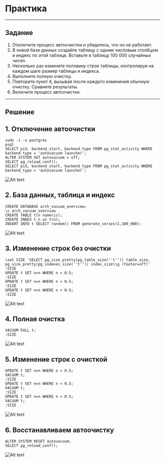 # Практика

---

## Задание

1. Отключите процесс автоочистки и убедитесь, что он
   не работает.
2. В новой базе данных создайте таблицу с одним числовым
   столбцом и индекс по этой таблице. Вставьте в таблицу
   100 000 случайных чисел.
3. Несколько раз измените половину строк таблицы,
   контролируя на каждом шаге размер таблицы и индекса.
4. Выполните полную очистку.
5. Повторите пункт 4, вызывая после каждого изменения
   обычную очистку. Сравните результаты.
6. Включите процесс автоочистки.

---

## Решение

## 1. Отключение автоочистки

```
sudo -i -u postgres
psql
SELECT pid, backend_start, backend_type FROM pg_stat_activity WHERE backend_type = 'autovacuum launcher';
ALTER SYSTEM SET autovacuum = off;
SELECT pg_reload_conf();
SELECT pid, backend_start, backend_type FROM pg_stat_activity WHERE backend_type = 'autovacuum launcher';
```

![Alt text]()

## 2. База данных, таблица и индекс

```
CREATE DATABASE arch_vacuum_overview;
\c arch_vacuum_overview
CREATE TABLE t(n numeric);
CREATE INDEX t_n on t(n);
INSERT INTO t SELECT random() FROM generate_series(1,100_000);
```

![Alt text]()

## 3. Изменение строк без очистки

```
\set SIZE 'SELECT pg_size_pretty(pg_table_size(''t'')) table_size, pg_size_pretty(pg_indexes_size(''t'')) index_size\\g (footer=off)'
:SIZE
UPDATE t SET n=n WHERE n < 0.5;
:SIZE
UPDATE t SET n=n WHERE n < 0.5;
:SIZE
UPDATE t SET n=n WHERE n < 0.5;
:SIZE
```

![Alt text]()

## 4. Полная очистка

```
VACUUM FULL t;
:SIZE
```

![Alt text]()

## 5. Изменение строк с очисткой

```
UPDATE t SET n=n WHERE n < 0.5;
VACUUM t;
:SIZE
UPDATE t SET n=n WHERE n < 0.5;
VACUUM t;
:SIZE
UPDATE t SET n=n WHERE n < 0.5;
VACUUM t;
:SIZE
```

![Alt text]()

## 6. Восстанавливаем автоочистку

```
ALTER SYSTEM RESET autovacuum;
SELECT pg_reload_conf();
```

![Alt text]()
